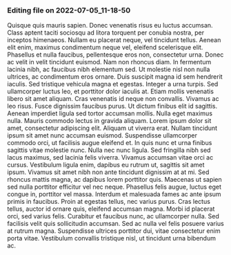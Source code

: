

### Editing file on 2022-07-05_11-18-50

Quisque quis mauris sapien. Donec venenatis risus eu luctus accumsan. Class aptent taciti sociosqu ad litora torquent per conubia nostra, per inceptos himenaeos. Nullam eu placerat neque, vel tincidunt tellus. Aenean elit enim, maximus condimentum neque vel, eleifend scelerisque elit. Phasellus et nulla faucibus, pellentesque eros non, consectetur urna. Donec ac velit in velit tincidunt euismod. Nam non rhoncus diam. In fermentum lacinia nibh, ac faucibus nibh elementum sed. Ut molestie nisl non nulla ultrices, ac condimentum eros ornare. Duis suscipit magna id sem hendrerit iaculis.
Sed tristique vehicula magna et egestas. Integer a urna turpis. Sed ullamcorper luctus leo, et porttitor dolor iaculis at. Etiam mollis venenatis libero sit amet aliquam. Cras venenatis id neque non convallis. Vivamus ac leo risus. Fusce dignissim faucibus purus. Ut dictum finibus elit id sagittis. Aenean imperdiet ligula sed tortor accumsan mollis.
Nulla eget maximus nulla. Mauris commodo lectus in gravida aliquam. Lorem ipsum dolor sit amet, consectetur adipiscing elit. Aliquam ut viverra erat. Nullam tincidunt ipsum sit amet nunc accumsan euismod. Suspendisse ullamcorper commodo orci, ut facilisis augue eleifend et. In quis nunc et urna finibus sagittis vitae molestie nunc. Nulla nec nunc ligula. Sed fringilla nibh sed lacus maximus, sed lacinia felis viverra. Vivamus accumsan vitae orci ac cursus. Vestibulum ligula enim, dapibus eu rutrum ut, sagittis sit amet ipsum. Vivamus sit amet nibh non ante tincidunt dignissim at at mi. Sed rhoncus mattis magna, ac dapibus lorem porttitor quis.
Maecenas ut sapien sed nulla porttitor efficitur vel nec neque. Phasellus felis augue, luctus eget congue in, porttitor vel massa. Interdum et malesuada fames ac ante ipsum primis in faucibus. Proin at egestas tellus, nec varius purus. Cras lectus tellus, auctor id ornare quis, eleifend accumsan magna. Morbi id placerat orci, sed varius felis. Curabitur et faucibus nunc, ac ullamcorper nulla. Sed facilisis velit quis sollicitudin accumsan. Sed ac nulla vel felis posuere varius at rutrum magna. Suspendisse ultrices porttitor dui, vitae consectetur enim porta vitae. Vestibulum convallis tristique nisl, ut tincidunt urna bibendum ac.


